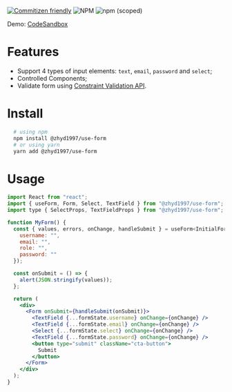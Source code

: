 [![Commitizen friendly](https://img.shields.io/badge/commitizen-friendly-brightgreen.svg)](http://commitizen.github.io/cz-cli/)
![NPM](https://img.shields.io/npm/l/@zhyd1997/use-form-hooks)
![npm (scoped)](https://img.shields.io/npm/v/@zhyd1997/use-form-hooks)

Demo: [CodeSandbox](https://codesandbox.io/s/blissful-browser-fop66?file=/src/components/BusinessForm.tsx)

# Features

- Support 4 types of input elements: `text`, `email`, `password` and `select`;
- Controlled Components;
- Validate form using [Constraint Validation API](https://developer.mozilla.org/en-US/docs/Web/API/Constraint_validation).

# Install

```bash
  # using npm
  npm install @zhyd1997/use-form
  # or using yarn
  yarn add @zhyd1997/use-form
```

# Usage

```jsx
import React from "react";
import { useForm, Form, Select, TextField } from "@zhyd1997/use-form";
import type { SelectProps, TextFieldProps } from "@zhyd1997/use-form";

function MyForm() {
  const { values, errors, onChange, handleSubmit } = useForm<InitialFormState>({
    username: "",
    email: "",
    role: "",
    password: ""
  });

  const onSubmit = () => {
    alert(JSON.stringify(values));
  };

  return (
    <div>
      <Form onSubmit={handleSubmit(onSubmit)}>
        <TextField {...formState.username} onChange={onChange} />
        <TextField {...formState.email} onChange={onChange} />
        <Select {...formState.select} onChange={onChange} />
        <TextField {...formState.password} onChange={onChange} />
        <button type="submit" className="cta-button">
          Submit
        </button>
      </Form>
    </div>
  );
}
```
